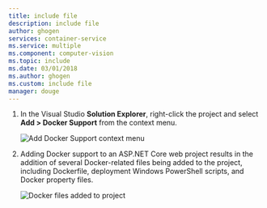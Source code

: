 ```yaml
---
title: include file
description: include file
author: ghogen
services: container-service
ms.service: multiple
ms.component: computer-vision
ms.topic: include
ms.date: 03/01/2018
ms.author: ghogen
ms.custom: include file
manager: douge
---
```

1. In the Visual Studio **Solution Explorer**, right-click the project and select **Add > Docker Support** from the context menu.
   
    ![Add Docker Support context menu](media/vs-azure-tools-docker-add-docker-support/docker-support-context-menu.png)
2. Adding Docker support to an ASP.NET Core web project results in the addition of several Docker-related
   files being added to the project, including Dockerfile, deployment Windows PowerShell scripts, and Docker property files. 
   
    ![Docker files added to project](media/vs-azure-tools-docker-add-docker-support/docker-files-added.png)


